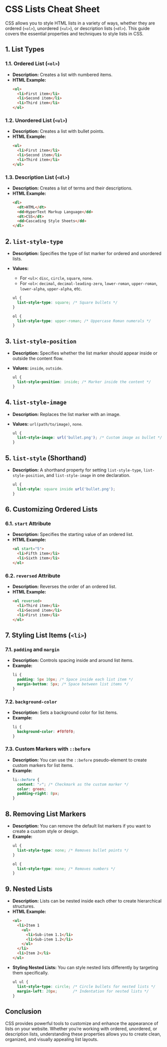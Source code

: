 # CSS Lists Cheat Sheet

CSS allows you to style HTML lists in a variety of ways, whether they are ordered (`<ol>`), unordered (`<ul>`), or description lists (`<dl>`). This guide covers the essential properties and techniques to style lists in CSS.

## 1. **List Types**

### 1.1. **Ordered List (`<ol>`)**
- **Description:** Creates a list with numbered items.
- **HTML Example:**
  ```html
  <ol>
    <li>First item</li>
    <li>Second item</li>
    <li>Third item</li>
  </ol>
  ```

### 1.2. **Unordered List (`<ul>`)**
- **Description:** Creates a list with bullet points.
- **HTML Example:**
  ```html
  <ul>
    <li>First item</li>
    <li>Second item</li>
    <li>Third item</li>
  </ul>
  ```

### 1.3. **Description List (`<dl>`)**
- **Description:** Creates a list of terms and their descriptions.
- **HTML Example:**
  ```html
  <dl>
    <dt>HTML</dt>
    <dd>HyperText Markup Language</dd>
    <dt>CSS</dt>
    <dd>Cascading Style Sheets</dd>
  </dl>
  ```

## 2. **`list-style-type`**
- **Description:** Specifies the type of list marker for ordered and unordered lists.
- **Values:**
  - For `<ul>`: `disc`, `circle`, `square`, `none`.
  - For `<ol>`: `decimal`, `decimal-leading-zero`, `lower-roman`, `upper-roman`, `lower-alpha`, `upper-alpha`, etc.
  
  ```css
  ul {
    list-style-type: square; /* Square bullets */
  }

  ol {
    list-style-type: upper-roman; /* Uppercase Roman numerals */
  }
  ```

## 3. **`list-style-position`**
- **Description:** Specifies whether the list marker should appear inside or outside the content flow.
- **Values:** `inside`, `outside`.
  
  ```css
  ul {
    list-style-position: inside; /* Marker inside the content */
  }
  ```

## 4. **`list-style-image`**
- **Description:** Replaces the list marker with an image.
- **Values:** `url(path/to/image)`, `none`.
  
  ```css
  ul {
    list-style-image: url('bullet.png'); /* Custom image as bullet */
  }
  ```

## 5. **`list-style` (Shorthand)**
- **Description:** A shorthand property for setting `list-style-type`, `list-style-position`, and `list-style-image` in one declaration.
  
  ```css
  ul {
    list-style: square inside url('bullet.png');
  }
  ```

## 6. **Customizing Ordered Lists**

### 6.1. **`start` Attribute**
- **Description:** Specifies the starting value of an ordered list.
- **HTML Example:**
  ```html
  <ol start="5">
    <li>Fifth item</li>
    <li>Sixth item</li>
  </ol>
  ```

### 6.2. **`reversed` Attribute**
- **Description:** Reverses the order of an ordered list.
- **HTML Example:**
  ```html
  <ol reversed>
    <li>Third item</li>
    <li>Second item</li>
    <li>First item</li>
  </ol>
  ```

## 7. **Styling List Items (`<li>`)**

### 7.1. **`padding` and `margin`**
- **Description:** Controls spacing inside and around list items.
- **Example:**
  ```css
  li {
    padding: 5px 10px; /* Space inside each list item */
    margin-bottom: 5px; /* Space between list items */
  }
  ```

### 7.2. **`background-color`**
- **Description:** Sets a background color for list items.
- **Example:**
  ```css
  li {
    background-color: #f0f0f0;
  }
  ```

### 7.3. **Custom Markers with `::before`**
- **Description:** You can use the `::before` pseudo-element to create custom markers for list items.
- **Example:**
  ```css
  li::before {
    content: "✓"; /* Checkmark as the custom marker */
    color: green;
    padding-right: 8px;
  }
  ```

## 8. **Removing List Markers**
- **Description:** You can remove the default list markers if you want to create a custom style or design.
- **Example:**
  ```css
  ul {
    list-style-type: none; /* Removes bullet points */
  }

  ol {
    list-style-type: none; /* Removes numbers */
  }
  ```

## 9. **Nested Lists**
- **Description:** Lists can be nested inside each other to create hierarchical structures.
- **HTML Example:**
  ```html
  <ul>
    <li>Item 1
      <ul>
        <li>Sub-item 1.1</li>
        <li>Sub-item 1.2</li>
      </ul>
    </li>
    <li>Item 2</li>
  </ul>
  ```
- **Styling Nested Lists:** You can style nested lists differently by targeting them specifically.
  ```css
  ul ul {
    list-style-type: circle; /* Circle bullets for nested lists */
    margin-left: 20px;       /* Indentation for nested lists */
  }
  ```


## Conclusion

CSS provides powerful tools to customize and enhance the appearance of lists on your website. Whether you’re working with ordered, unordered, or description lists, understanding these properties allows you to create clean, organized, and visually appealing list layouts.
